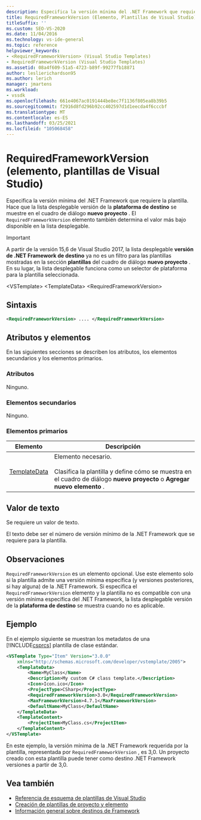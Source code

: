 ```yaml
---
description: Especifica la versión mínima del .NET Framework que requiere la plantilla.
title: RequiredFrameworkVersion (Elemento, Plantillas de Visual Studio)
titleSuffix: ''
ms.custom: SEO-VS-2020
ms.date: 11/04/2016
ms.technology: vs-ide-general
ms.topic: reference
helpviewer_keywords:
- <RequiredFrameworkVersion> (Visual Studio Templates)
- RequiredFrameworkVersion (Visual Studio Templates)
ms.assetid: 08a4f609-51a5-4723-b89f-99277fb18871
author: leslierichardson95
ms.author: lerich
manager: jmartens
ms.workload:
- vssdk
ms.openlocfilehash: 661e4067ac0191444be8ec7f1136f805ea8b39b5
ms.sourcegitcommit: f2916d8fd296b92cc402597d1d1eecda4f6cccbf
ms.translationtype: MT
ms.contentlocale: es-ES
ms.lasthandoff: 03/25/2021
ms.locfileid: "105068458"
---
```

# <a name="requiredframeworkversion-element-visual-studio-templates"></a>RequiredFrameworkVersion (elemento, plantillas de Visual Studio)

Especifica la versión mínima del .NET Framework que requiere la plantilla. Hace que la lista desplegable versión de la **plataforma de destino** se muestre en el cuadro de diálogo **nuevo proyecto** . El `RequiredFrameworkVersion` elemento también determina el valor más bajo disponible en la lista desplegable.

> [!IMPORTANT]
> A partir de la versión 15,6 de Visual Studio 2017, la lista desplegable **versión de .NET Framework de destino** ya no es un filtro para las plantillas mostradas en la sección **plantillas** del cuadro de diálogo **nuevo proyecto** . En su lugar, la lista desplegable funciona como un selector de plataforma para la plantilla seleccionada.

 \<VSTemplate> \<TemplateData>
 \<RequiredFrameworkVersion>

## <a name="syntax"></a>Sintaxis

```xml
<RequiredFrameworkVersion> .... </RequiredFrameworkVersion>
```

## <a name="attributes-and-elements"></a>Atributos y elementos
 En las siguientes secciones se describen los atributos, los elementos secundarios y los elementos primarios.

### <a name="attributes"></a>Atributos
 Ninguno.

### <a name="child-elements"></a>Elementos secundarios
 Ninguno.

### <a name="parent-elements"></a>Elementos primarios

|Elemento|Descripción|
|-------------|-----------------|
|[TemplateData](../extensibility/templatedata-element-visual-studio-templates.md)|Elemento necesario.<br /><br /> Clasifica la plantilla y define cómo se muestra en el cuadro de diálogo **nuevo proyecto** o **Agregar nuevo elemento** .|

## <a name="text-value"></a>Valor de texto
 Se requiere un valor de texto.

 El texto debe ser el número de versión mínimo de la .NET Framework que se requiere para la plantilla.

## <a name="remarks"></a>Observaciones

`RequiredFrameworkVersion` es un elemento opcional. Use este elemento solo si la plantilla admite una versión mínima específica (y versiones posteriores, si hay alguna) de la .NET Framework. Si especifica el `RequiredFrameworkVersion` elemento y la plantilla no es compatible con una versión mínima específica del .NET Framework, la lista desplegable versión de la **plataforma de destino** se muestra cuando no es aplicable.

## <a name="example"></a>Ejemplo

En el ejemplo siguiente se muestran los metadatos de una [!INCLUDE[csprcs](../data-tools/includes/csprcs_md.md)] plantilla de clase estándar.

```xml
<VSTemplate Type="Item" Version="3.0.0"
    xmlns="http://schemas.microsoft.com/developer/vstemplate/2005">
    <TemplateData>
        <Name>MyClass</Name>
        <Description>My custom C# class template.</Description>
        <Icon>Icon.ico</Icon>
        <ProjectType>CSharp</ProjectType>
        <RequiredFrameworkVersion>3.0</RequiredFrameworkVersion>
        <MaxFrameworkVersion>4.7.1</MaxFrameworkVersion>
        <DefaultName>MyClass</DefaultName>
    </TemplateData>
    <TemplateContent>
        <ProjectItem>MyClass.cs</ProjectItem>
    </TemplateContent>
</VSTemplate>
```

En este ejemplo, la versión mínima de la .NET Framework requerida por la plantilla, representada por `RequiredFrameworkVersion` , es 3,0. Un proyecto creado con esta plantilla puede tener como destino .NET Framework versiones a partir de 3,0.

## <a name="see-also"></a>Vea también

- [Referencia de esquema de plantillas de Visual Studio](../extensibility/visual-studio-template-schema-reference.md)
- [Creación de plantillas de proyecto y elemento](../ide/creating-project-and-item-templates.md)
- [Información general sobre destinos de Framework](../ide/visual-studio-multi-targeting-overview.md)
